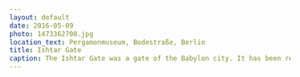```yaml
---
layout: default
date: 2016-05-09
photo: 1473362700.jpg
location_text: Pergamonmuseum, Bodestraße, Berlin
title: Ishtar Gate
caption: The Ishtar Gate was a gate of the Babylon city. It has been restaured and is now located in the Pergamon musuem in Berlin. You don't walk everyday through a gate that is 2500 years old!
---
```

